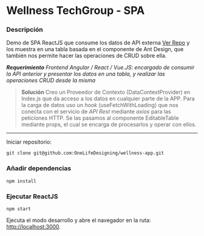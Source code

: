 # Wellness TechGroup - SPA

### Descripción

Demo de SPA ReactJS que consume los datos de API externa [Ver Repo](https://github.com/OneLifeDesigning/wellness-api "Ver Repo") y los muestra en una tabla basada en el componente de Ant Design, que también nos permite hacer las operaciones de CRUD sobre ella.

**_Requerimiento_**
_Frontend Angular / React / Vue.JS: encargado de consumir la API anterior y presentar los datos en una tabla, y realizar las operaciones CRUD desde la misma_

> **Solución**
> Creo un Proveedor de Contexto (DataContextProvider) en Index.js que da acceso a los datos en cualquier parte de la APP. Para la carga de datos uso un _hook_ (useFetchWithLoading) que nos conecta con el servicio de _API Rest_ mediante _axios_ para las peticiones HTTP. Se las pasamos al componente EditableTable mediante props, el cual se encarga de procesarlos y operar con ellos.

---

Iniciar repositorio:

`git clone git@github.com:OneLifeDesigning/wellness-app.git`

### Añadir dependencias

`npm install`

### Ejecutar ReactJS

`npm start`

Ejecuta el modo desarrollo y abre el navegador en la ruta: [http://localhost:3000](http://localhost:3000).
